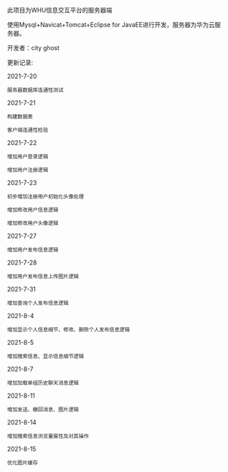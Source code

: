 此项目为WHU信息交互平台的服务器端

使用Mysql+Navicat+Tomcat+Eclipse for JavaEE进行开发，服务器为华为云服务器。

开发者：city ghost

更新记录:

  2021-7-20
  
    服务器数据库连通性测试

  2021-7-21
  
    构建数据表
    
    客户端连通性检验
    
  2021-7-22
  
    增加用户登录逻辑
    
    增加用户注册逻辑
    
  2021-7-23
  
    初步增加注册用户初始化头像处理
    
    增加修改用户信息逻辑
    
    增加修改用户头像逻辑
    
  2021-7-27
  
    增加用户发布信息逻辑
    
  2021-7-28
  
    增加用户发布信息上传图片逻辑
    
  2021-7-31
  
    增加查询个人发布信息逻辑
    
  2021-8-4
  
    增加显示个人信息细节、修改、删除个人发布信息逻辑
    
  2021-8-5
  
    增加搜索信息、显示信息细节逻辑
    
  2021-8-7
  
    增加加载单组历史聊天消息逻辑
    
  2021-8-11
  
    增加发送、撤回消息、图片逻辑
    
  2021-8-14
  
    增加搜索信息浏览量属性及对其操作
    
  2021-8-15
  
    优化图片缓存
